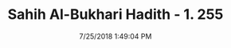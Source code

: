 ---
title        : "Sahih Al-Bukhari Hadith - 1. 255"
date         : 7/25/2018 1:49:04 PM
draft        : false
type         : "hadith"
layout       : "hadith"
BookCode     : "SHB"
VolumeNumber : "1"
HadithNumber : "255"
categories  :  ["Ghusl-Pouring water thrice on the head"]
tags  :  ["Jabir bin Abdullah"]
---